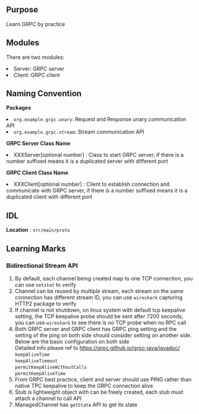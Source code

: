 ## Purpose
Learn GRPC by practice
## Modules
There are two modules:
<li>Server: GRPC server</li>
<li>Client: GRPC client</li>

## Naming Convention
<b>Packages</b>
<li><code>org.example.grpc.unary</code>: Request and Response unary communication API</li>
<li><code>org.example.grpc.stream</code>: Stream communication API</li>

<b>GRPC Server Class Name</b>
<li>XXXServer[optional number] : Class to start GRPC server, if there is a number suffixed means it is a duplicated server with different port</li>

<b>GRPC Client Class Name</b>
<li>XXXClient[optional number] : Client to establish connection and communicate with GRPC server, if there is a number suffixed means it is a duplicated client with different port</li>

## IDL
<b>Location</b> : <code>src/main/proto</code>

## Learning Marks
### Bidirectional Stream API
1. By default, each channel being created map to one TCP connection, you can use <code>netstat</code> to verify
2. Channel can be reused by multiple stream, each stream on the same connection has different stream ID, you can use <code>wireshark</code> capturing HTTP2 package to verify
3. If channel is not shutdown, on linux system with default tcp keepalive setting, the TCP keepalive probe should be sent after 7200 seconds, you can use <code>wireshark</code> to see there is no TCP probe when no RPC call
4. Both GRPC server and GRPC client has GRPC ping setting and the setting of the ping on both side should consider setting on another side. Below are the basic configuration on both side<br>
Detailed info please ref to https://grpc.github.io/grpc-java/javadoc/<br>
   <code>keepAliveTime</code> <br>
   <code>keepAliveTimeout</code> <br>
   <code>permitKeepAliveWithoutCalls</code> <br> 
   <code>permitKeepAliveTime</code> <br>
5. From GRPC best practice, client and server should use PING rather than native TPC keepalive to keep the GRPC connection alive  
6. Stub is lightweight object with can be freely created, each stub must attach a channel to call API
7. ManagedChannel has <code>getState</code> API to get its state

